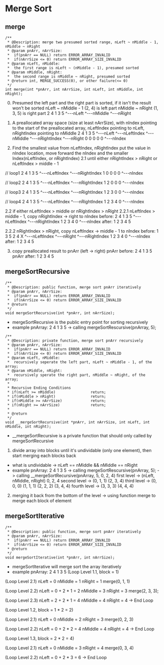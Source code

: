 # Merge Sort

## merge
```
/**
 * @Description: merge two presumed sorted range, nLeft ~ nMiddle - 1, nMiddle ~ nRight
 * @param pnArr, nArrSize:
 *  if(pnArr == NULL) return ERROR_ARRAY_INVALID
 *  if(nArrSize <= 0) return ERROR_ARRAY_SIZE_INVALID
 * @param nLeft, nMiddle:
 *  the first range is nLeft ~ (nMiddle - 1), presumed sorted
 * @param nMiddle, nRight:
 *  the second range is nMiddle ~ nRight, presumed sorted
 * @return int, MERGE_SUCCESS(0), or other failure(<= 0)
 */
int merge(int *pnArr, int nArrSize, int nLeft, int nMiddle, int nRight);
```
0. Presumed the left part and the right part is sorted,
    if it isn't the result won't be sorted
nLeft ~ nMiddle - 1 (2, 4) is left part
nMiddle ~ nRight (1, 3, 5) is right part
2 4 1 3 5
^---nLeft
    ^---nMiddle
        ^---nRight

1. A preallocated array space (size at least nArrSize),
    with nIndex pointing to the start of the preallocated array,
    nLeftIndex pointing to nLeft, nRightIndex pointing to nMiddle
2 4 1 3 5
^---nLeft
^---nLeftIndex
    ^---nMiddle
    ^---nRightIndex
        ^---nRight
0 0 0 0 0
^---nIndex

2. Find the smallest value from nLeftIndex, nRightIndex
    put the value in nIndex location,
    move forward the nIndex and the smaller Index(nLeftIndex, or nRightIndex)
    2.1 until either nRightIndex > nRight or nLeftIndex > middle - 1

// loop1
2 4 1 3 5
^---nLeftIndex
      ^---nRightIndex
1 0 0 0 0
  ^---nIndex


// loop2
2 4 1 3 5
  ^---nLeftIndex
      ^---nRightIndex
1 2 0 0 0
    ^---nIndex

// loop3
2 4 1 3 5
  ^---nLeftIndex
        ^---nRightIndex
1 2 3 0 0
      ^---nIndex

// loop4
2 4 1 3 5
    ^---nLeftIndex
        ^---nRightIndex
1 2 3 4 0
        ^---nIndex

2.2 if either nLeftIndex > middle or nRightIndex > nRight
2.2.1 nLeftIndex > middle - 1, copy nRightIndex -> right to nIndex
before:
2 4 1 3 5
    ^---nLeftIndex
        ^---nRightIndex
1 2 3 4 0
        ^---nIndex
after:
1 2 3 4 5

2.2.2 nRightIndex > nRight, copy nLeftIndex -> middle - 1 to nIndex
before:
1 3 5 2 4 X
  ^---nLeftIndex
        ^---nRight
          ^---nRightIndex
1 2 3 4 0
        ^---nIndex
after:
1 2 3 4 5

3. copy preallocated result to pnArr (left -> right)
pnArr before:
2 4 1 3 5
pnArr after:
1 2 3 4 5

## mergeSortRecursive
```
/**
 * @Description: public function, merge sort pnArr iteratively
 * @param pnArr, nArrSize:
 *  if(pnArr == NULL) return ERROR_ARRAY_INVALID
 *  if(nArrSize <= 0) return ERROR_ARRAY_SIZE_INVALID
 * @return
 */
void mergeSortRecursive(int *pnArr, int nArrSize);
```
* mergeSortRecursive is the public entry point for sorting recursively
* example
pnArray: 2 4 1 3 5
-> calling mergeSortRescursive(pnArray, 5);

```
/**
 * @Description: private function, merge sort pnArr recursively
 * @param pnArr, nArrSize:
 *  if(pnArr == NULL) return ERROR_ARRAY_INVALID
 *  if(nArrSize <= 0) return ERROR_ARRAY_SIZE_INVALID
 * @param nLeft, nMiddle:
 *  recursively seperate the left part, nLeft ~ nMiddle - 1, of the array;
 * @param nMiddle, nRight:
 *  recursively sperate the right part, nMiddle ~ nRight, of the array;
 *
 * Recursive Ending Conditions
 * if(nLeft >= nMiddle)                return;
 * if(nMiddle > nRight)                return;
 * if(nMiddle >= nArrSize)             return;
 * if(nRight >= nArrSize)              return;
 *
 * @return
 */
void __mergeSortRecursive(int *pnArr, int nArrSize, int nLeft, int nMiddle, int nRight);
```
* __mergeSortRecursive is a private function that should only called by mergeSortRecursive

1. divide array into blocks until it's undividable (only one element), then start merging each blocks back
* what is undividable -> nLeft == nMiddle && nMiddle == nRight
* example
pnArray: 2 4 1 3 5
-> calling mergeSortRescursive(pnArray, 5);
-> calling __mergeSortRecursive(pnArray, 5, 0, 2, 4)
first level -> (nLeft, nMiddle, nRight) 0, 2, 4
second level ->              (0, 1, 1)              (2, 3, 4)
third level ->          (0, 0, 0)  (1, 1, 1)   (2, 2, 2)    (3, 4, 4)
fourth level ->                                        (3, 3, 3)  (4, 4, 4)

2. merging it back from the bottom of the level
-> using function merge to merge each block of element

## mergeSortIterative

```
/**
 * @Description: public function, merge sort pnArr iteratively
 * @param pnArr, nArrSize:
 *  if(pnArr == NULL) return ERROR_ARRAY_INVALID
 *  if(nArrSize <= 0) return ERROR_ARRAY_SIZE_INVALID
 * @return
 */
void mergeSortIterative(int *pnArr, int nArrSize);
```
* mergeSortIterative will merge sort the array iteratively
* example
pnArray: 2 4 1 3 5
(Loop Level 1.1, block = 1)

(Loop Level 2.1)
nLeft = 0
nMiddle = 1
nRight = 1
merge(0, 1, 1)

(Loop Level 2.2)
nLeft = 0 + 2 * 1 = 2
nMiddle = 3
nRight = 3
merge(2, 3, 3);

(Loop Level 2.3)
nLeft = 2 + 2 * 1 = 4
nMiddle = 4
nRight = 4
-> End Loop

(Loop Level 1.2, block = 1 * 2 = 2)

(Loop Level 2.1)
nLeft = 0
nMiddle = 2
nRight = 3
merge(0, 2, 3)

(Loop Level 2.2)
nLeft = 0 + 2 * 2 = 4
nMiddle = 4
nRight = 4
-> End Loop

(Loop Level 1.3, block = 2 * 2 = 4)

(Loop Level 2.1)
nLeft = 0
nMiddle = 3
nRight = 4
merge(0, 3, 4)

(Loop Level 2.2)
nLeft = 0 + 2 * 3 = 6
-> End Loop